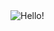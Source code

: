 <img src="https://capsule-render.vercel.app/api?type=rect&color=333333&text=Hello!&fontSize=80&animation=fadeIn" alt="Hello!" />
